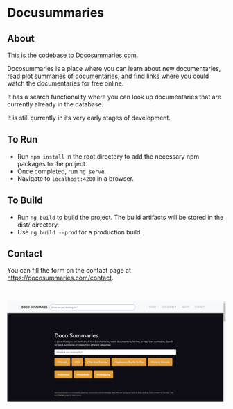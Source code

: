 # Docusummaries

## About 

This is the codebase to [Docosummaries.com](https://docosummaries.com/).

Docosummaries is a place where you can learn about new documentaries, read plot summaries of documentaries, and find links where you could watch the documentaries for free online.

It has a search functionality where you can look up documentaries that are currently already in the database.

It is still currently in its very early stages of development.

## To Run

* Run `npm install` in the root directory to add the necessary npm packages to the project.
* Once completed, run `ng serve`.
* Navigate to `localhost:4200` in a browser.

## To Build

* Run `ng build` to build the project. The build artifacts will be stored in the dist/ directory. 
* Use `ng build --prod` for a production build.

## Contact

You can fill the form on the contact page at https://docosummaries.com/contact.

<br>

![alt text](src/assets/images/preview.jpg)